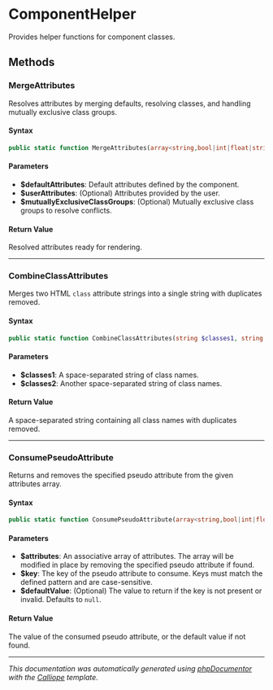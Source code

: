 # ComponentHelper

Provides helper functions for component classes.

## Methods

### MergeAttributes

Resolves attributes by merging defaults, resolving classes, and handling
mutually exclusive class groups.

#### Syntax

```php
public static function MergeAttributes(array<string,bool|int|float|string> $defaultAttributes, array<string,bool|int|float|string>|null $userAttributes = null, string[] $mutuallyExclusiveClassGroups = []): array<string,bool|int|float|string>
```

#### Parameters

- **$defaultAttributes**: Default attributes defined by the component.
- **$userAttributes**: (Optional) Attributes provided by the user.
- **$mutuallyExclusiveClassGroups**: (Optional) Mutually exclusive class groups to resolve conflicts.

#### Return Value

Resolved attributes ready for rendering.

---

### CombineClassAttributes

Merges two HTML `class` attribute strings into a single string with
duplicates removed.

#### Syntax

```php
public static function CombineClassAttributes(string $classes1, string $classes2): string
```

#### Parameters

- **$classes1**: A space-separated string of class names.
- **$classes2**: Another space-separated string of class names.

#### Return Value

A space-separated string containing all class names with duplicates removed.

---

### ConsumePseudoAttribute

Returns and removes the specified pseudo attribute from the given
attributes array.

#### Syntax

```php
public static function ConsumePseudoAttribute(array<string,bool|int|float|string>|null &$attributes, string $key, mixed $defaultValue = null): mixed
```

#### Parameters

- **$attributes**: An associative array of attributes. The array will be modified in place by removing the specified pseudo attribute if found.
- **$key**: The key of the pseudo attribute to consume. Keys must match the defined pattern and are case-sensitive.
- **$defaultValue**: (Optional) The value to return if the key is not present or invalid. Defaults to `null`.

#### Return Value

The value of the consumed pseudo attribute, or the default value if not found.

---

*This documentation was automatically generated using [phpDocumentor](http://www.phpdoc.org/) with the [Calliope](https://github.com/DaphneWebFramework/Calliope) template.*
